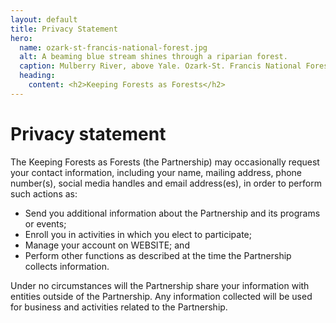 ```yaml
---
layout: default
title: Privacy Statement
hero:
  name: ozark-st-francis-national-forest.jpg
  alt: A beaming blue stream shines through a riparian forest.
  caption: Mulberry River, above Yale. Ozark-St. Francis National Forest, Arkansas. Photo by Tim Palmer, U.S. Forest Service.
  heading:
    content: <h2>Keeping Forests as Forests</h2>
---
```


# Privacy statement

The Keeping Forests as Forests (the Partnership) may occasionally request your contact information, including your name, mailing address, phone number(s), social media handles and email address(es), in order to perform such actions as:

* Send you additional information about the Partnership and its programs or events;
* Enroll you in activities in which you elect to participate;
* Manage your account on WEBSITE; and
* Perform other functions as described at the time the Partnership collects information.

Under no circumstances will the Partnership share your information with entities outside of the Partnership. Any information collected will be used for business and activities related to the Partnership.
